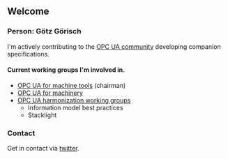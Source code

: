 ## Welcome

### Person: Götz Görisch


I'm actively contributing to the [OPC UA community](https://opcfoundation.org/ "OPC Foundation") developing companion specifications.

#### Current working groups I'm involved in.
- [OPC UA for machine tools](https://opcfoundation.org/markets-collaboration/umati/) (chairman)
- [OPC UA for machinery](https://opcua.vdma.org/viewer/-/v2article/render/47154710)
- [OPC UA harmonization working groups](https://sites.google.com/opcfoundation.online/opc-harmonization/home)
  - Information model best practices
  - Stacklight


### Contact

Get in contact via [twitter](https://twitter.com/goetzgoerisch).
